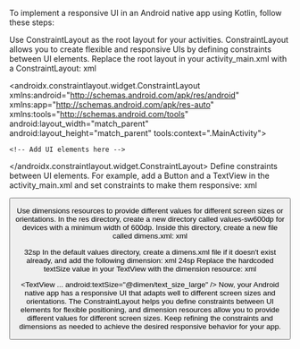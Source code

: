 To implement a responsive UI in an Android native app using Kotlin, follow these steps:

Use ConstraintLayout as the root layout for your activities. ConstraintLayout allows you to create flexible and responsive UIs by defining constraints between UI elements. Replace the root layout in your activity_main.xml with a ConstraintLayout:
xml

<?xml version="1.0" encoding="utf-8"?>
<androidx.constraintlayout.widget.ConstraintLayout xmlns:android="http://schemas.android.com/apk/res/android"
    xmlns:app="http://schemas.android.com/apk/res-auto"
    xmlns:tools="http://schemas.android.com/tools"
    android:layout_width="match_parent"
    android:layout_height="match_parent"
    tools:context=".MainActivity">

    <!-- Add UI elements here -->

</androidx.constraintlayout.widget.ConstraintLayout>
Define constraints between UI elements. For example, add a Button and a TextView in the activity_main.xml and set constraints to make them responsive:
xml

<Button
    android:id="@+id/button"
    android:layout_width="wrap_content"
    android:layout_height="wrap_content"
    android:text="Button"
    app:layout_constraintBottom_toBottomOf="parent"
    app:layout_constraintEnd_toEndOf="parent"
    app:layout_constraintStart_toStartOf="parent"
    app:layout_constraintTop_toTopOf="parent" />

<TextView
    android:id="@+id/textView"
    android:layout_width="wrap_content"
    android:layout_height="wrap_content"
    android:text="Responsive UI Example"
    android:textSize="24sp"
    app:layout_constraintEnd_toEndOf="parent"
    app:layout_constraintStart_toStartOf="parent"
    app:layout_constraintTop_toTopOf="parent" />
Use dimensions resources to provide different values for different screen sizes or orientations. In the res directory, create a new directory called values-sw600dp for devices with a minimum width of 600dp. Inside this directory, create a new file called dimens.xml:
xml

<?xml version="1.0" encoding="utf-8"?>
<resources>
    <dimen name="text_size_large">32sp</dimen>
</resources>
In the default values directory, create a dimens.xml file if it doesn't exist already, and add the following dimension:
xml

<?xml version="1.0" encoding="utf-8"?>
<resources>
    <dimen name="text_size_large">24sp</dimen>
</resources>
Replace the hardcoded textSize value in your TextView with the dimension resource:
xml

<TextView
    ...
    android:textSize="@dimen/text_size_large" />
Now, your Android native app has a responsive UI that adapts well to different screen sizes and orientations. The ConstraintLayout helps you define constraints between UI elements for flexible positioning, and dimension resources allow you to provide different values for different screen sizes. Keep refining the constraints and dimensions as needed to achieve the desired responsive behavior for your app.
